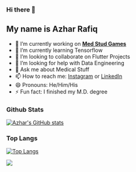 ### Hi there 👋
## My name is Azhar Rafiq

- 🔭 I’m currently working on [**Med Stud Games**](https://medstudgames.com)
- 🌱 I’m currently learning Tensorflow
- 👯 I’m looking to collaborate on Flutter Projects
- 🤔 I’m looking for help with Data Engineering
- 💬 Ask me about Medical Stuff
- 📫 How to reach me: [Instagram](https://instagram.com/azharrafiqid) or [LinkedIn](https://linkedin.com/in/azhar-rafiq)
- 😄 Pronouns: He/Him/His
- ⚡ Fun fact: I finished my M.D. degree
<!--
**azhar-rafiq/azhar-rafiq** is a ✨ _special_ ✨ repository because its `README.md` (this file) appears on your GitHub profile.

Here are some ideas to get you started:

- 🔭 I’m currently working on ...
- 🌱 I’m currently learning ...
- 👯 I’m looking to collaborate on ...
- 🤔 I’m looking for help with ...
- 💬 Ask me about ...
- 📫 How to reach me: ...
- 😄 Pronouns: ...
- ⚡ Fun fact: ...
-->

### **Github Stats**
[![Azhar's GitHub stats](https://github-readme-stats.vercel.app/api?username=azhar-rafiq&show_icons=true&theme=dark)](https://github.com/azhar-rafiq/github-readme-stats)

### **Top Langs**
[![Top Langs](https://github-readme-stats.vercel.app/api/top-langs/?username=azhar-rafiq&show_icons=true&theme=dark)](https://github.com/azhar-rafiq/github-readme-stats)

[![](https://visitcount.itsvg.in/api?id=azhar-rafiq&label=Profile%20Views&color=12&pretty=false)](https://visitcount.itsvg.in)
